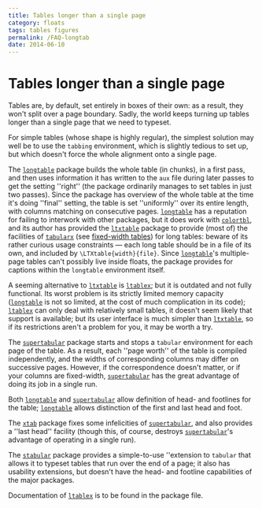 ```yaml
---
title: Tables longer than a single page
category: floats
tags: tables figures
permalink: /FAQ-longtab
date: 2014-06-10
---
```


# Tables longer than a single page

Tables are, by default, set entirely in boxes of their own: as a
result, they won't split over a page boundary.  Sadly, the world keeps
turning up tables longer than a single page that we need to typeset.

For simple tables (whose shape is highly regular), the simplest
solution may well be to use the `tabbing` environment,
which is slightly tedious to set up, but which doesn't force the whole alignment
onto a single page.

The [`longtable`](https://ctan.org/pkg/longtable) package builds the whole table (in chunks), in
a first pass, and then uses information it has written to the `aux`
file during later passes to get the setting ''right'' (the package
ordinarily manages to set tables in just two passes).  Since the
package has overview of the whole table at the time it's doing
''final'' setting, the table is set ''uniformly'' over its entire
length, with columns matching on consecutive pages.
[`longtable`](https://ctan.org/pkg/longtable) has a reputation for failing to interwork with
other packages, but it does work with [`colortbl`](https://ctan.org/pkg/colortbl), and its
author has provided the [`ltxtable`](https://ctan.org/pkg/ltxtable) package to provide (most
of) the facilities of [`tabularx`](https://ctan.org/pkg/tabularx) (see
[fixed-width tables](/FAQ-fixwidtab)) for long tables:
beware of its rather curious usage constraints&nbsp;&mdash; each long table
should be in a file of its own, and included by
`\LTXtable{width}{file}`.  Since [`longtable`](https://ctan.org/pkg/longtable)'s
multiple-page tables can't possibly live inside floats, the package
provides for captions within the `longtable` environment
itself.

A seeming alternative to [`ltxtable`](https://ctan.org/pkg/ltxtable) is [`ltablex`](https://ctan.org/pkg/ltablex); but
it is outdated and not fully functional.  Its worst problem is its
strictly limited memory capacity ([`longtable`](https://ctan.org/pkg/longtable) is not so
limited, at the cost of much complication in its code);
[`ltablex`](https://ctan.org/pkg/ltablex) can only deal with relatively small tables, it doesn't seem
likely that support is available; but its user interface is much
simpler than [`ltxtable`](https://ctan.org/pkg/ltxtable), so if its restrictions aren't a
problem for you, it may be worth a try.

The [`supertabular`](https://ctan.org/pkg/supertabular) package starts and stops a
`tabular` environment for each page of the table.  As a
result, each ''page worth'' of the table is compiled independently, and
the widths of corresponding columns may differ on successive pages.
However, if the correspondence doesn't matter, or if your columns are
fixed-width, [`supertabular`](https://ctan.org/pkg/supertabular) has the great advantage of doing
its job in a single run.

Both [`longtable`](https://ctan.org/pkg/longtable) and [`supertabular`](https://ctan.org/pkg/supertabular) allow definition
of head- and footlines for the table; [`longtable`](https://ctan.org/pkg/longtable) allows
distinction of the first and last head and foot.

The [`xtab`](https://ctan.org/pkg/xtab) package fixes some infelicities of
[`supertabular`](https://ctan.org/pkg/supertabular), and also provides a ''last head'' facility
(though this, of course, destroys [`supertabular`](https://ctan.org/pkg/supertabular)'s advantage
of operating in a single run).

The [`stabular`](https://ctan.org/pkg/stabular) package provides a simple-to-use ''extension to
`tabular` that allows it to typeset tables that run over
the end of a page; it also has usability extensions, but doesn't have
the head- and footline capabilities of the major packages.

Documentation of [`ltablex`](https://ctan.org/pkg/ltablex) is to be found in the package file.

